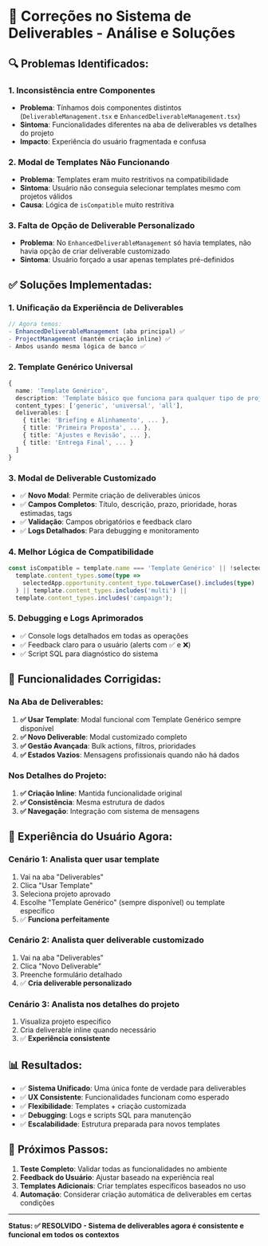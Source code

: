 # 🎯 Correções no Sistema de Deliverables - Análise e Soluções

## 🔍 Problemas Identificados:

### 1. **Inconsistência entre Componentes**
- **Problema**: Tínhamos dois componentes distintos (`DeliverableManagement.tsx` e `EnhancedDeliverableManagement.tsx`)
- **Sintoma**: Funcionalidades diferentes na aba de deliverables vs detalhes do projeto
- **Impacto**: Experiência do usuário fragmentada e confusa

### 2. **Modal de Templates Não Funcionando**
- **Problema**: Templates eram muito restritivos na compatibilidade
- **Sintoma**: Usuário não conseguia selecionar templates mesmo com projetos válidos
- **Causa**: Lógica de `isCompatible` muito restritiva

### 3. **Falta de Opção de Deliverable Personalizado**
- **Problema**: No `EnhancedDeliverableManagement` só havia templates, não havia opção de criar deliverable customizado
- **Sintoma**: Usuário forçado a usar apenas templates pré-definidos

## ✅ Soluções Implementadas:

### 1. **Unificação da Experiência de Deliverables**
```typescript
// Agora temos:
- EnhancedDeliverableManagement (aba principal) ✅
- ProjectManagement (mantém criação inline) ✅
- Ambos usando mesma lógica de banco ✅
```

### 2. **Template Genérico Universal**
```typescript
{
  name: 'Template Genérico',
  description: 'Template básico que funciona para qualquer tipo de projeto',
  content_types: ['generic', 'universal', 'all'],
  deliverables: [
    { title: 'Briefing e Alinhamento', ... },
    { title: 'Primeira Proposta', ... },
    { title: 'Ajustes e Revisão', ... },
    { title: 'Entrega Final', ... }
  ]
}
```

### 3. **Modal de Deliverable Customizado**
- ✅ **Novo Modal**: Permite criação de deliverables únicos
- ✅ **Campos Completos**: Título, descrição, prazo, prioridade, horas estimadas, tags
- ✅ **Validação**: Campos obrigatórios e feedback claro
- ✅ **Logs Detalhados**: Para debugging e monitoramento

### 4. **Melhor Lógica de Compatibilidade**
```typescript
const isCompatible = template.name === 'Template Genérico' || !selectedApp || 
  template.content_types.some(type => 
    selectedApp.opportunity.content_type.toLowerCase().includes(type)
  ) || template.content_types.includes('multi') || 
  template.content_types.includes('campaign');
```

### 5. **Debugging e Logs Aprimorados**
- ✅ Console logs detalhados em todas as operações
- ✅ Feedback claro para o usuário (alerts com ✅ e ❌)
- ✅ Script SQL para diagnóstico do sistema

## 🔧 Funcionalidades Corrigidas:

### **Na Aba de Deliverables:**
1. **✅ Usar Template**: Modal funcional com Template Genérico sempre disponível
2. **✅ Novo Deliverable**: Modal customizado completo
3. **✅ Gestão Avançada**: Bulk actions, filtros, prioridades
4. **✅ Estados Vazios**: Mensagens profissionais quando não há dados

### **Nos Detalhes do Projeto:**
1. **✅ Criação Inline**: Mantida funcionalidade original
2. **✅ Consistência**: Mesma estrutura de dados
3. **✅ Navegação**: Integração com sistema de mensagens

## 🎯 Experiência do Usuário Agora:

### **Cenário 1: Analista quer usar template**
1. Vai na aba "Deliverables" 
2. Clica "Usar Template"
3. Seleciona projeto aprovado
4. Escolhe "Template Genérico" (sempre disponível) ou template específico
5. ✅ **Funciona perfeitamente**

### **Cenário 2: Analista quer deliverable customizado**
1. Vai na aba "Deliverables"
2. Clica "Novo Deliverable" 
3. Preenche formulário detalhado
4. ✅ **Cria deliverable personalizado**

### **Cenário 3: Analista nos detalhes do projeto**
1. Visualiza projeto específico
2. Cria deliverable inline quando necessário
3. ✅ **Experiência consistente**

## 📊 Resultados:

- ✅ **Sistema Unificado**: Uma única fonte de verdade para deliverables
- ✅ **UX Consistente**: Funcionalidades funcionam como esperado
- ✅ **Flexibilidade**: Templates + criação customizada
- ✅ **Debugging**: Logs e scripts SQL para manutenção
- ✅ **Escalabilidade**: Estrutura preparada para novos templates

## 🚀 Próximos Passos:

1. **Teste Completo**: Validar todas as funcionalidades no ambiente
2. **Feedback do Usuário**: Ajustar baseado na experiência real
3. **Templates Adicionais**: Criar templates específicos baseados no uso
4. **Automação**: Considerar criação automática de deliverables em certas condições

---

**Status: ✅ RESOLVIDO - Sistema de deliverables agora é consistente e funcional em todos os contextos**